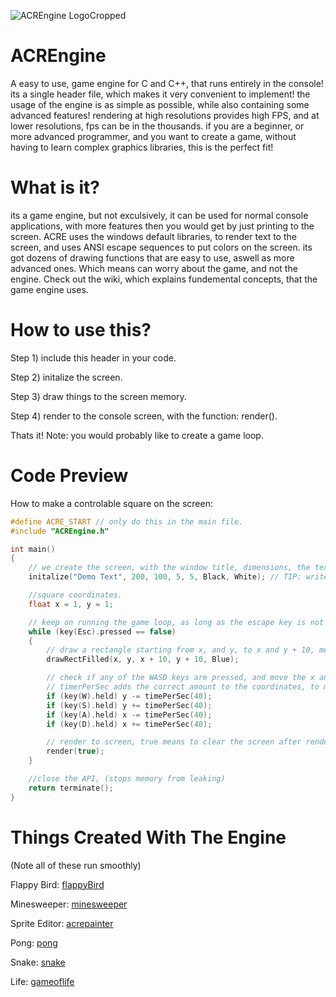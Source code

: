 ![ACREngine LogoCropped](https://user-images.githubusercontent.com/99887800/171085888-6702a6a6-8ec6-4ea1-8826-92683f1c3e60.png)
# ACREngine
A easy to use, game engine for C and C++, that runs entirely in the console! its a single header file, which makes it very convenient to implement! the usage of the engine is as simple as possible, while also containing some advanced features! rendering at high resolutions provides high FPS, and at lower resolutions, fps can be in the thousands. if you are a beginner, or more advanced programmer, and you want to create a game, without having to learn complex graphics libraries, this is the perfect fit!

# What is it?
its a game engine, but not exculsively, it can be used for normal console applications, with more features then you would get by just printing to the screen. ACRE uses the windows default libraries, to render text to the screen, and uses ANSI escape sequences to put colors on the screen. its got dozens of drawing functions that are easy to use, aswell as more advanced ones. Which means can worry about the game, and not the engine.
Check out the wiki, which explains fundemental concepts, that the game engine uses.

# How to use this?
Step 1) include this header in your code.

Step 2) initalize the screen.

Step 3) draw things to the screen memory.

Step 4) render to the console screen, with the function: render().

Thats it!
Note: you would probably like to create a game loop.

# Code Preview
How to make a controlable square on the screen:
```C
#define ACRE_START // only do this in the main file.
#include "ACREngine.h"

int main()
{
    // we create the screen, with the window title, dimensions, the text foreground, and background color. over here, its black text on a white background.
    initalize("Demo Text", 200, 100, 5, 5, Black, White); // TIP: write Default, for default foreground and background.

    //square coordinates.
    float x = 1, y = 1;

    // keep on running the game loop, as long as the escape key is not pressed.
    while (key(Esc).pressed == false)
    {
        // draw a rectangle starting from x, and y, to x and y + 10, meaking the square 10 units wide.
        drawRectFilled(x, y, x + 10, y + 10, Blue);

        // check if any of the WASD keys are pressed, and move the x and y of the square accordingly.
        // timerPerSec adds the correct amount to the coordinates, to make them move 40 units every second.
        if (key(W).held) y -= timePerSec(40); 
        if (key(S).held) y += timePerSec(40);
        if (key(A).held) x -= timePerSec(40);
        if (key(D).held) x += timePerSec(40);

        // render to screen, true means to clear the screen after rendering.
        render(true);
    }

    //close the API, (stops memory from leaking)
    return terminate();
}
```
# Things Created With The Engine

(Note all of these run smoothly)

Flappy Bird:
[flappyBird](https://user-images.githubusercontent.com/99887800/179171151-97c7386d-76d5-45dc-aa6a-cf3b0ad2a965.png)

Minesweeper:
[minesweeper](https://user-images.githubusercontent.com/99887800/179171143-468a4a0f-2260-4fe8-9ba0-d6014bb82ed0.png)

Sprite Editor:
[acrepainter](https://user-images.githubusercontent.com/99887800/179171091-4f64226d-1316-4d9f-bc12-0f3cf54687c0.png)

Pong:
[pong](https://user-images.githubusercontent.com/99887800/179171109-8e0b2815-bb96-48ef-b9b6-510c2842ee9a.png)

Snake:
[snake](https://user-images.githubusercontent.com/99887800/179171118-9d3b6317-b7f7-4cce-ac9b-b62a08141fd2.png)

Life:
[gameoflife](https://user-images.githubusercontent.com/99887800/179171127-ddb3a1ab-fa65-4cdf-960f-8ab6e34e433e.png)
